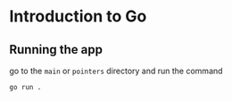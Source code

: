 # Introduction to Go

## Running the app

go to the `main` or `pointers` directory and run the command

```go run .```
